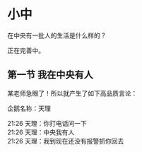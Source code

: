 # 小中 

在中央有一批人的生活是什么样的？

正在完善中。<br>

## 第一节 我在中央有人

某老师急眼了！所以就产生了如下高品质言论：

企鹅名称：天理

21:26 天理：你打电话问一下<br>
21:26 天理：中央我有人<br>
21:26 天理：我到现在还没有报警抓你回去
